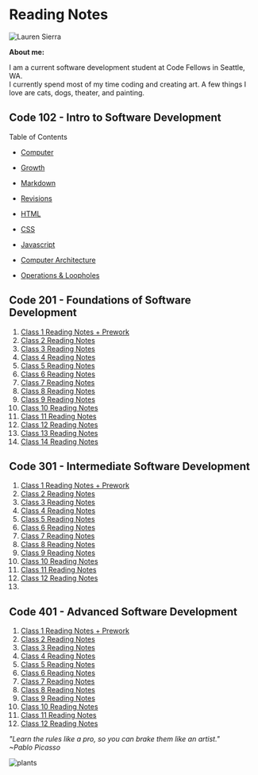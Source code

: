 
# Reading Notes



![Lauren Sierra](https://avatars2.githubusercontent.com/u/74117206?s=460&u=f685b7abca1c151137dc890e729501537e06bb00&v=4)

__About me:__

 I am a current software development student at Code Fellows in Seattle, WA.   
 I currently spend most of my time coding and creating art. A few things I love are cats, dogs, theater, and painting. 

 ## Code 102 - Intro to Software Development

 Table of Contents
- [Computer](code102/computer.md)
- [Growth](code102/growth.md)
- [Markdown](code102/markdown.md)
- [Revisions](code102/revisions.md)
- [HTML](code102/html.md)
- [CSS](code102/css,md)
- [Javascript](code102/javascript.md)

- [Computer Architecture](code102/computerarchitecture.md)
- [Operations & Loopholes](code102/operations&loopholes.md)

## Code 201 - Foundations of Software Development

1. [Class 1 Reading Notes + Prework](code201/class-01.md)
1. [Class 2 Reading Notes](code201/class-02.md)
1. [Class 3 Reading Notes](code201/class-03.md)
1. [Class 4 Reading Notes](code201/class-04.md)
1. [Class 5 Reading Notes](code201/class-05.md)
1. [Class 6 Reading Notes](code201/class-06.md)
1. [Class 7 Reading Notes](code201/class-07.md)
1. [Class 8 Reading Notes](code201/class-08.md)
1. [Class 9 Reading Notes](code201/lass-09.md)
1. [Class 10 Reading Notes](code201/class-10.md)
1. [Class 11 Reading Notes](code201/class-11.md)
1. [Class 12 Reading Notes](code201/class-12.md)
1. [Class 13 Reading Notes](code201/class-13.md)
1. [Class 14 Reading Notes](code201/class-14.md)

## Code 301 - Intermediate Software Development

1. [Class 1 Reading Notes + Prework](code301/class-01.md)
1. [Class 2 Reading Notes](code301/class-02.md)
1. [Class 3 Reading Notes](code301/class-03.md)
1. [Class 4 Reading Notes](code301/class-04.md)
1. [Class 5 Reading Notes]()
1. [Class 6 Reading Notes]()
1. [Class 7 Reading Notes]()
1. [Class 8 Reading Notes]()
1. [Class 9 Reading Notes]()
1. [Class 10 Reading Notes]()
1. [Class 11 Reading Notes]()
1. [Class 12 Reading Notes]()
1. []() 

## Code 401 - Advanced Software Development

1. [Class 1 Reading Notes + Prework]()
1. [Class 2 Reading Notes]()
1. [Class 3 Reading Notes]()
1. [Class 4 Reading Notes]()
1. [Class 5 Reading Notes]()
1. [Class 6 Reading Notes]()
1. [Class 7 Reading Notes]()
1. [Class 8 Reading Notes]()
1. [Class 9 Reading Notes]()
1. [Class 10 Reading Notes]()
1. [Class 11 Reading Notes]()
1. [Class 12 Reading Notes]()

_"Learn the rules like a pro, so you can brake them like an artist."_   
_~Pablo Picasso_

![plants](https://cdn.shopify.com/s/files/1/0207/8508/products/heart-eucalyptus_a0ba6254-286e-4f41-8cd1-31ce922bd06f_960x.jpg?v=1605679168)